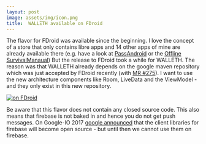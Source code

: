```yaml
---
layout: post
image: assets/img/icon.png
title:  WALLΞTH available on FDroid
---
```


The flavor for FDroid was available since the beginning. I love the concept of a store that only contains libre apps and 14 other apps of mine are already available there (e.g. have a look at [PassAndroid](https://github.com/ligi/PassAndroid) or the [Offline SurvivalManaual](https://github.com/ligi/SurvivalManual)) But the release to FDroid took a while for WALLETH. The reason was that WALLETH already depends on the google maven repository which was just accepted by FDroid recently (with [MR #275](https://gitlab.com/fdroid/fdroidserver/merge_requests/275)). I want to use the new architecture components like Room, LiveData and the ViewModel - and they only exist in this new repository.

[![on FDroid](http://ligi.de/img/fdroid_badge.png)](https://f-droid.org/repository/browse/?fdid=org.walleth)

Be aware that this flavor does not contain any closed source code. This also means that firebase is not baked in and hence you do not get push messages. On Google-IO 2017 [google announced](https://opensource.googleblog.com/2017/05/open-sourcing-firebase-sdks.html) that the client libraries for firebase will become open source - but until then we cannot use them on firebase.
